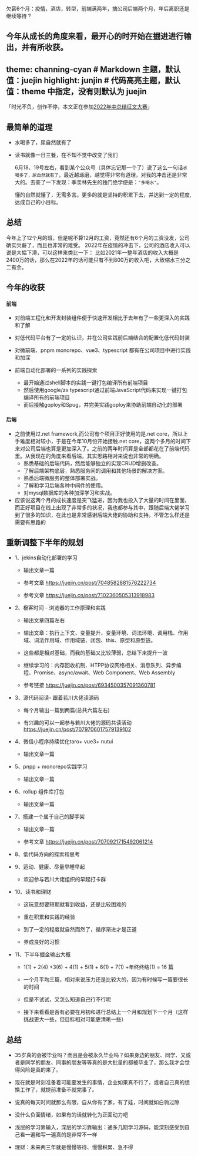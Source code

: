 欠薪6个月：疫情，酒店，转型，前端满两年，搞公司后端两个月，年后离职还是继续等待？


今年从成长的角度来看，最开心的时开始在掘进进行输出，并有所收获。
---
theme: channing-cyan # Markdown 主题，默认值：juejin
highlight: junjin # 代码高亮主题，默认值：theme 中指定，没有则默认为 juejin
---

「时光不负，创作不停，本文正在参加[2022年中总结征文大赛](https://juejin.cn/post/7108989863126368286 "https://juejin.cn/post/7108989863126368286")」


## 最简单的道理

- 水喝多了，尿自然就有了

- 读书就像一日三餐，在不知不觉中改变了我们

   6月18、19号左右，看到某个公众号（具体忘记那一个了）说了这么一句话`水喝多了，尿自然就有了`，最近越琢磨，越觉得非常有道理，对我的冲击还是非常大的。去查了一下发现：季羡林先生的独门绝学便是：`"多喝水"`。
    
    懂的自然就懂了，无需多言。更多的就是坚持的积累下去，并达到一定的程度,达成自己的小目标。

## 总结

今年上了12个月的班，但是呢不算12月的工资，竟然还有6个月的工资没发，公司确实欠薪了，而且也非常的难受。
2022年在疫情的冲击下，公司的酒店收入可以说是大幅下滑，可以这样来类比一下： 比如2021年一整年酒店的收入大概是2400万的话，那么在2022年的话可能只有不到800万的收入吧，大致缩水三分之二有余。  
## 今年的收获

#### 前端
  - 对前端工程化和开发封装组件便于快速开发相比于去年有了一些更深入的实践和了解
  
  - 对低代码平台有了一定的认识，并在公司实践前后端结合的配置化低代码封装

  - 对微前端、pnpm monorepo、vue3、typescript 都有在公司项目中进行实践和加深
  
  - 前端自动化部署的一系列的实践探索
    - 最开始通过shell脚本的实践一键打包编译所有前端项目
    - 然后使用google/zx typescript通过前端JavaScript代码来实现一键打包编译所有的前端项目
    - 而后接触goploy和Spug，并完美实践goploy来协助前端自动化的部署
  
#### 后端
  - 之前使用过.net framework,而公司有个项目正好使用的是.net core，所以上手难度相对较小，于是在今年10月份开始接触.net core，这两个多月的时间下来对公司后端也算是更加深入了。之前的两年时间算是全部都花在了前端代码里。从我现在的角度来看后端，其实思路相对来说也非常的明确。
    - 熟悉基础的后端代码，然后能够独立的实现CRUD增删改查。
    - 了解后端架构底层，熟悉服务间的调用和其他场景的解决方案。
    - 熟悉后端微服务的整体部署实战。
    - 了解和学习后端各种中间件的使用。
    - 对mysql数据库的各种加深学习和实战。
  - 应该说这两个月的成长速度是突飞猛进，因为我也投入了大量的时间在里面，而正好项目在线上出现了非常多的状况，我也都参与其中，跟随后端大佬学习到了很多的知识，在此也是非常感谢后端大佬的协助和支持。不管怎么样还是需要有思路的
## 重新调整下半年的规划
- 1、jekins自动化部署的学习
    - 输出文章一篇
    
    - 参考文章 https://juejin.cn/post/7048582881576222734
    
    - 参考文章 https://juejin.cn/post/7102360505313918983  
    
- 2、极客时间 - 浏览器的工作原理和实践
    - 输出文章四篇左右
    
    - 输出文章：执行上下文、变量提升、变量环境、词法环境、调用栈、作用域、词法作用域、作用域链、闭包、this、原型和原型链。
    
    - 这些都是相对基础，而我的基础又比较薄弱，总结下来提升一波
    
    - 继续学习的：内存回收机制、HTPP协议网络相关、消息队列、异步编程、Promise、async/await、Web Component、Web Assembly
    
    - 参考链接 https://juejin.cn/post/6934500357091360781
    
- 3、源代码阅读- 跟着若川大佬读源码
    - 每个月输出一篇到两篇(总共六篇左右)
    
    - 有兴趣的可以一起参与若川大佬的源码共读活动 https://juejin.cn/post/7079706017579139102
    
- 4、微信小程序持续优化taro+ vue3+ nutui
    - 输出文章一篇
    
- 5、pnpp + monorepo实践学习
    - 输出文章一篇
    
- 6、rollup 组件库打包
    - 输出文章一篇
    
- 7、搭建一个属于自己的脚手架
    - 输出文章一篇
    
    - 参考文章 https://juejin.cn/post/7070921715492061214
    
- 8、低代码方向的探索和思考

- 9、运动、健康、尽量早睡早起
    - 欢迎参与若川大佬组织的早起打卡群
    
- 10、读书和理财
    - 这玩意想要短期就看到收益，还是比较困难的
    
    - 重在积累和实践的经验
    
    - 到了一定的程度就自然而然了，循序渐进才是正道
    
    - 养成良好的习惯
    
- 11、下半年掘金输出大概
    - 1(1) + 2(4) +3(6) + 4(1) + 5(1) + 6(1) + 7(1) +年终终结(1) = 16 篇
    - 一个月平均三篇，相对来说压力还是比较大的，因为有时候写一篇要很长的时间
    
    - 但是不试试，又怎么知道自己行不行呢
    
    - 接下来看看是否有必要在月初和进行总结上一个月和规划下一个月（这样挑战更大一些，但目标相对可能更清晰一些）
    
 ## 总结
  - 35岁真的会被毕业吗？而且是会被永久毕业吗？如果身边的朋友、同学、又或者是同学的朋友、同事的朋友等等真的是大批量的都被毕业了，那么我才会觉得风险是真的来了。

  - 现在就是时刻准备着可能要发生的事情，企业如果真不行了，或者自己真的想换工作了，就提前准备不就完事了。
  - 说真的每天时间就那么有限，自从你有了家，有了娃，时间就如白驹过隙
  
  - 没什么负面情绪，如果有的话就转化为正面动力吧
  
  - 浅层的学习靠输入，深层的学习靠输出：通多几期学习源码，能深刻感受到自己看一遍和写一遍真的是非常不一样
  - 理财：未来两三年就是慢慢等待、慢慢积累、急不得
    
